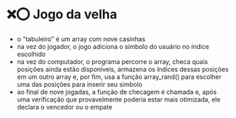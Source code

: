 # ❌⭕ Jogo da velha 
- o "tabuleiro" é um array com nove casinhas
- na vez do jogador, o jogo adiciona o símbolo do usuário no índice escolhido
- na vez do computador, o programa percorre o array, checa quais posições ainda estão disponíveis, armazena os índices dessas posições em um outro array e, por fim, usa a função array_rand() para escolher uma das posições para inserir seu símbolo
- ao final de nove jogadas, a função de checagem é chamada e, após uma verificação que provavelmente poderia estar mais otimizada, ele declara o vencedor ou o empate
